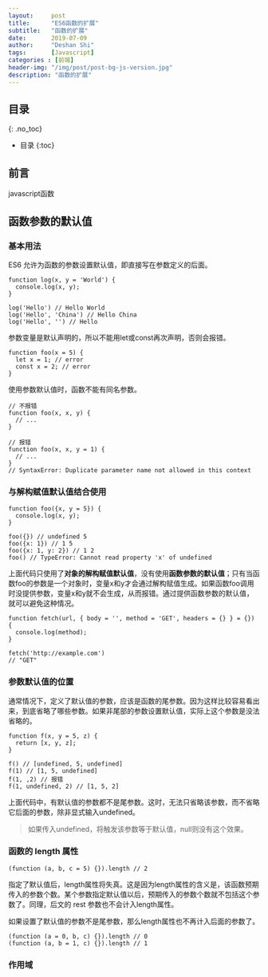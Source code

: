 ```yaml
---
layout:     post
title:      "ES6函数的扩展"
subtitle:   "函数的扩展"
date:       2019-07-09
author:     "Deshan Shi"
tags:       [Javascript]
categories : [前端]
header-img: "/img/post/post-bg-js-version.jpg"
description: "函数的扩展"
---
```


## 目录
{: .no_toc}

* 目录
{:toc}

## 前言

javascript函数

## 函数参数的默认值

### 基本用法

ES6 允许为函数的参数设置默认值，即直接写在参数定义的后面。

	function log(x, y = 'World') {
	  console.log(x, y);
	}
	
	log('Hello') // Hello World
	log('Hello', 'China') // Hello China
	log('Hello', '') // Hello

参数变量是默认声明的，所以不能用let或const再次声明，否则会报错。

	function foo(x = 5) {
	  let x = 1; // error
	  const x = 2; // error
	}

使用参数默认值时，函数不能有同名参数。

	// 不报错
	function foo(x, x, y) {
	  // ...
	}
	
	// 报错
	function foo(x, x, y = 1) {
	  // ...
	}
	// SyntaxError: Duplicate parameter name not allowed in this context

### 与解构赋值默认值结合使用

	function foo({x, y = 5}) {
	  console.log(x, y);
	}
	
	foo({}) // undefined 5
	foo({x: 1}) // 1 5
	foo({x: 1, y: 2}) // 1 2
	foo() // TypeError: Cannot read property 'x' of undefined

上面代码只使用了**对象的解构赋值默认值**，没有使用**函数参数的默认值**；只有当函数foo的参数是一个对象时，变量x和y才会通过解构赋值生成。如果函数foo调用时没提供参数，变量x和y就不会生成，从而报错。通过提供函数参数的默认值，就可以避免这种情况。

	function fetch(url, { body = '', method = 'GET', headers = {} } = {}) {
	  console.log(method);
	}
	
	fetch('http://example.com')
	// "GET"

### 参数默认值的位置

通常情况下，定义了默认值的参数，应该是函数的尾参数。因为这样比较容易看出来，到底省略了哪些参数。如果非尾部的参数设置默认值，实际上这个参数是没法省略的。
	
	function f(x, y = 5, z) {
	  return [x, y, z];
	}
	
	f() // [undefined, 5, undefined]
	f(1) // [1, 5, undefined]
	f(1, ,2) // 报错
	f(1, undefined, 2) // [1, 5, 2]

上面代码中，有默认值的参数都不是尾参数。这时，无法只省略该参数，而不省略它后面的参数，除非显式输入undefined。

> 如果传入undefined，将触发该参数等于默认值，null则没有这个效果。

### 函数的 length 属性

	(function (a, b, c = 5) {}).length // 2

指定了默认值后，length属性将失真。这是因为length属性的含义是，该函数预期传入的参数个数。某个参数指定默认值以后，预期传入的参数个数就不包括这个参数了。同理，后文的 rest 参数也不会计入length属性。

如果设置了默认值的参数不是尾参数，那么length属性也不再计入后面的参数了。

	(function (a = 0, b, c) {}).length // 0
	(function (a, b = 1, c) {}).length // 1

### 作用域


